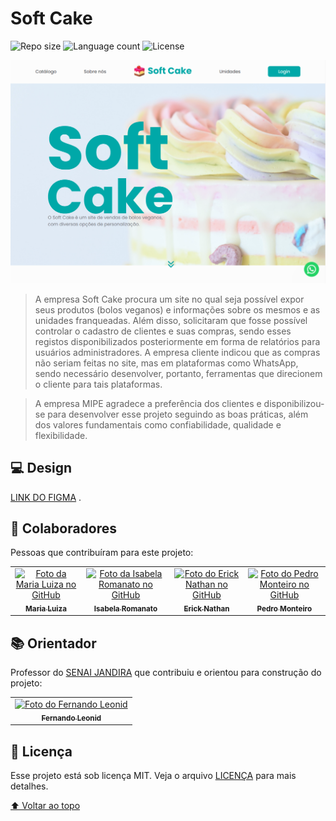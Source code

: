 # Soft Cake

![Repo size](https://img.shields.io/github/repo-size/MaluRibeiro08/PWFE_ProjSoftCake?style=for-the-badge&color=00A8A8)
![Language count](https://img.shields.io/github/languages/count/MaluRibeiro08/PWFE_ProjSoftCake?style=for-the-badge&color=00A8A8)
![License](https://img.shields.io/github/license/MaluRibeiro08/PWFE_ProjSoftCake?style=for-the-badge&color=00A8A8)

<img src="./public/images/SoftCake.PNG" alt="Soft Cake Screenshot">


> A empresa Soft Cake procura um site no qual seja possível expor seus produtos (bolos veganos) e informações sobre os mesmos e as unidades franqueadas. Além disso, solicitaram que fosse possível controlar o cadastro de clientes e suas compras, sendo esses registos disponibilizados posteriormente em forma de relatórios para usuários administradores. A empresa cliente indicou que as compras não seriam feitas no site, mas em plataformas como WhatsApp, sendo necessário desenvolver, portanto, ferramentas que direcionem o cliente para tais plataformas. 

> A empresa MIPE agradece a preferência dos clientes e disponibilizou-se para desenvolver esse projeto seguindo as boas práticas, além dos valores fundamentais como confiabilidade, qualidade e flexibilidade. 

## 💻 Design

 [LINK DO FIGMA](https://www.figma.com/file/pFgsQbvtgvT4WVCoPQJTGV/SoftCake?node-id=0%3A1) .


## 🤝 Colaboradores

Pessoas que contribuíram para este projeto:

<table>
  <tr>
    <td align="center">
      <a href="#">
        <img src="https://github.com/MaluRibeiro08.png" width="100px;" alt="Foto da Maria Luiza no GitHub"/><br>
        <sub>
          <b>Maria Luiza</b>
        </sub>
      </a>
    </td>
    <td align="center">
      <a href="#">
        <img src="https://github.com/romanato15.png" width="100px;" alt="Foto da Isabela Romanato no GitHub"/><br>
        <sub>
          <b>Isabela Romanato</b>
        </sub>
      </a>
    </td>
    <td align="center">
      <a href="#">
        <img src="https://github.com/ericknathan.png" width="100px;" alt="Foto do Erick Nathan no GitHub"/><br>
        <sub>
          <b>Erick Nathan</b>
        </sub>
      </a>
    </td>
    <td align="center">
      <a href="#">
        <img src="https://github.com/PedroMonteiro7.png" width="100px;" alt="Foto do Pedro Monteiro no GitHub"/><br>
        <sub>
          <b>Pedro Monteiro</b>
        </sub>
      </a>
    </td>
  </tr>
</table>

## 📚 Orientador

Professor do [SENAI JANDIRA](https://jandira.sp.senai.br/) que contribuiu e orientou para construção do projeto:

<table>
  <tr>
    <td align="center">
      <a href="#">
        <img src="https://avatars.githubusercontent.com/u/42476943?v=4" width="100px;" alt="Foto do Fernando Leonid"/><br>
        <sub>
          <b>Fernando Leonid</b>
        </sub>
      </a>
    </td>
    </table>

  
## 📝 Licença

Esse projeto está sob licença MIT. Veja o arquivo [LICENÇA](LICENSE.md) para mais detalhes.

[⬆ Voltar ao topo](#soft-cake)<br>

